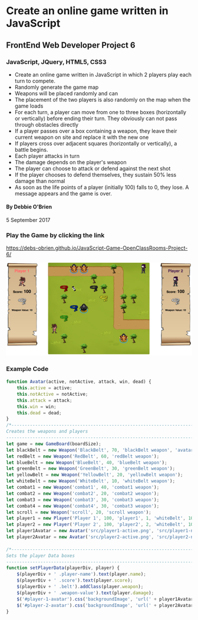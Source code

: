# Create an online game written in JavaScript
## FrontEnd Web Developer Project 6
### JavaScript, JQuery, HTML5, CSS3


* Create an online game written in JavaScript in which 2 players play each turn to compete. 
* Randomly generate the game map
* Weapons will be placed randomly and can 
* The placement of the two players is also randomly on the map when the game loads
* For each turn, a player can move from one to three boxes (horizontally or vertically) before ending their turn. They obviously can not pass through obstacles directly
* If a player passes over a box containing a weapon, they leave their current weapon on site and replace it with the new one
* If players cross over adjacent squares (horizontally or vertically), a battle begins.
* Each player attacks in turn
* The damage depends on the player's weapon
* The player can choose to attack or defend against the next shot
* If the player chooses to defend themselves, they sustain 50% less damage than normal
* As soon as the life points of a player (initially 100) falls to 0, they lose. A message appears and the game is over.

#### By Debbie O'Brien
5 September 2017


### Play the Game by clicking the link
https://debs-obrien.github.io/JavaScript-Game-OpenClassRooms-Project-6/

![Screenshot](src/game_screenshot.png)

### Example Code
```javascript
function Avatar(active, notActive, attack, win, dead) {
    this.active = active;
    this.notActive = notActive;
    this.attack = attack;
    this.win = win;
    this.dead = dead;
}
/*--------------------------------------------------------------------------------------------
Creates the weapons and players
--------------------------------------------------------------------------------------------*/
let game = new GameBoard(boardSize);
let blackBelt = new Weapon('BlackBelt', 70, 'blackBelt weapon', 'avatarWin');
let redBelt = new Weapon('RedBelt', 60, 'redBelt weapon');
let blueBelt = new Weapon('BlueBelt', 40, 'blueBelt weapon');
let greenBelt = new Weapon('GreenBelt', 30, 'greenBelt weapon');
let yellowBelt = new Weapon('YellowBelt', 20, 'yellowBelt weapon');
let whiteBelt = new Weapon('WhiteBelt', 10, 'whiteBelt weapon');
let combat1 = new Weapon('combat1', 40, 'combat1 weapon');
let combat2 = new Weapon('combat2', 20, 'combat2 weapon');
let combat3 = new Weapon('combat3', 30, 'combat3 weapon');
let combat4 = new Weapon('combat4', 30, 'combat3 weapon');
let scroll = new Weapon('scroll', 20, 'scroll weapon');
let player1 = new Player('Player 1', 100, 'player1', 1, 'whiteBelt', 10, 'avatar');
let player2 = new Player('Player 2', 100, 'player2', 2, 'whiteBelt', 10, 'avatar');
let player1Avatar = new Avatar('src/player1-active.png', 'src/player1-not-active.png', 'src/player1-attack.png', 'src/player1-win.png', 'src/player1-dead.png');
let player2Avatar = new Avatar('src/player2-active.png', 'src/player2-not-active.png', 'src/player2-attack.png', 'src/player2-win.png', 'src/player2-dead.png');

/*--------------------------------------------------------------------------------------------
Sets the player Data boxes
--------------------------------------------------------------------------------------------*/
function setPlayerData(playerDiv, player) {
    $(playerDiv + ' .player-name').text(player.name);
    $(playerDiv + ' .score').text(player.score);
    $(playerDiv + ' .belt').addClass(player.weapon);
    $(playerDiv + ' .weapon-value').text(player.damage);
    $('#player-1-avatar').css('backgroundImage', 'url(' + player1Avatar.active + ')');
    $('#player-2-avatar').css('backgroundImage', 'url(' + player2Avatar.notActive + ')');
}
```